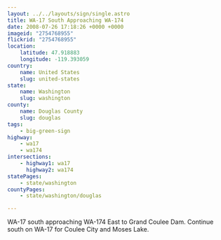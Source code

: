```yaml
---
layout: ../../layouts/sign/single.astro
title: WA-17 South Approaching WA-174
date: 2008-07-26 17:18:26 +0000 +0000
imageid: "2754768955"
flickrid: "2754768955"
location:
    latitude: 47.918883
    longitude: -119.393059
country:
    name: United States
    slug: united-states
state:
    name: Washington
    slug: washington
county:
    name: Douglas County
    slug: douglas
tags:
    - big-green-sign
highway:
    - wa17
    - wa174
intersections:
    - highway1: wa17
      highway2: wa174
statePages:
    - state/washington
countyPages:
    - state/washington/douglas

---
```

WA-17 south approaching WA-174 East to Grand Coulee Dam.  Continue south on WA-17 for Coulee City and Moses Lake.
